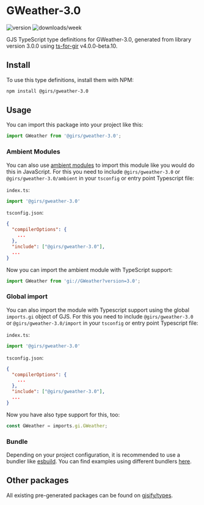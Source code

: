 
# GWeather-3.0

![version](https://img.shields.io/npm/v/@girs/gweather-3.0)
![downloads/week](https://img.shields.io/npm/dw/@girs/gweather-3.0)


GJS TypeScript type definitions for GWeather-3.0, generated from library version 3.0.0 using [ts-for-gir](https://github.com/gjsify/ts-for-gir) v4.0.0-beta.10.


## Install

To use this type definitions, install them with NPM:
```bash
npm install @girs/gweather-3.0
```

## Usage

You can import this package into your project like this:
```ts
import GWeather from '@girs/gweather-3.0';
```

### Ambient Modules

You can also use [ambient modules](https://github.com/gjsify/ts-for-gir/tree/main/packages/cli#ambient-modules) to import this module like you would do this in JavaScript.
For this you need to include `@girs/gweather-3.0` or `@girs/gweather-3.0/ambient` in your `tsconfig` or entry point Typescript file:

`index.ts`:
```ts
import '@girs/gweather-3.0'
```

`tsconfig.json`:
```json
{
  "compilerOptions": {
    ...
  },
  "include": ["@girs/gweather-3.0"],
  ...
}
```

Now you can import the ambient module with TypeScript support: 

```ts
import GWeather from 'gi://GWeather?version=3.0';
```

### Global import

You can also import the module with Typescript support using the global `imports.gi` object of GJS.
For this you need to include `@girs/gweather-3.0` or `@girs/gweather-3.0/import` in your `tsconfig` or entry point Typescript file:

`index.ts`:
```ts
import '@girs/gweather-3.0'
```

`tsconfig.json`:
```json
{
  "compilerOptions": {
    ...
  },
  "include": ["@girs/gweather-3.0"],
  ...
}
```

Now you have also type support for this, too:

```ts
const GWeather = imports.gi.GWeather;
```

### Bundle

Depending on your project configuration, it is recommended to use a bundler like [esbuild](https://esbuild.github.io/). You can find examples using different bundlers [here](https://github.com/gjsify/ts-for-gir/tree/main/examples).

## Other packages

All existing pre-generated packages can be found on [gjsify/types](https://github.com/gjsify/types).

